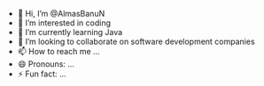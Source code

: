 - 👋 Hi, I’m @AlmasBanuN
- 👀 I’m interested in coding
- 🌱 I’m currently learning Java
- 💞️ I’m looking to collaborate on software development companies
- 📫 How to reach me ...
- 😄 Pronouns: ...
- ⚡ Fun fact: ...

<!---
AlmasBanuN/AlmasBanuN is a ✨ special ✨ repository because its `README.md` (this file) appears on your GitHub profile.
You can click the Preview link to take a look at your changes.
--->
